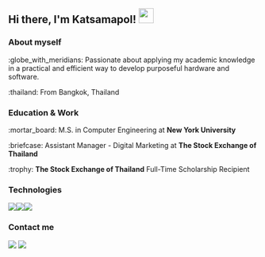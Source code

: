 ## Hi there, I'm Katsamapol! <img src="https://raw.githubusercontent.com/MartinHeinz/MartinHeinz/master/wave.gif" width="30px">


### About myself
<p>:globe_with_meridians: Passionate about applying my academic knowledge in a practical and efficient way to develop purposeful hardware and software.</p>
<!-- <p>:thailand: From Bangkok, Thailand | :us: Living in Brooklyn, New York</p> -->
<p>:thailand: From Bangkok, Thailand </p>
 
### Education & Work
<p>:mortar_board: M.S. in Computer Engineering at <strong>New York University</strong></p>
<p>:briefcase: Assistant Manager - Digital Marketing at <strong>The Stock Exchange of Thailand</strong></p>
<P>:trophy: <strong>The Stock Exchange of Thailand</strong> Full-Time Scholarship Recipient<p>

### Technologies
<img src="https://img.icons8.com/color/42/000000/c-programming.png"/><img src="https://img.icons8.com/color/42/000000/python.png"/><img src="https://img.icons8.com/fluency/42/000000/matlab.png"/>

### Contact me
 <a href="https://www.linkedin.com/in/katsamapol/"><img src="https://img.shields.io/badge/-katsamapol-blue?style=flat-square&logo=Linkedin&logoColor=white&link=https://www.linkedin.com/in/katsamapol/" /></a> <a href="mailto:katsamapetch@gmail.com"><img src="https://img.shields.io/badge/-katsamapetch@gmail.com-d14836?style=flat-square&logo=Gmail&logoColor=white&link=mailto:katsamapetch@gmail.com" /></a>

